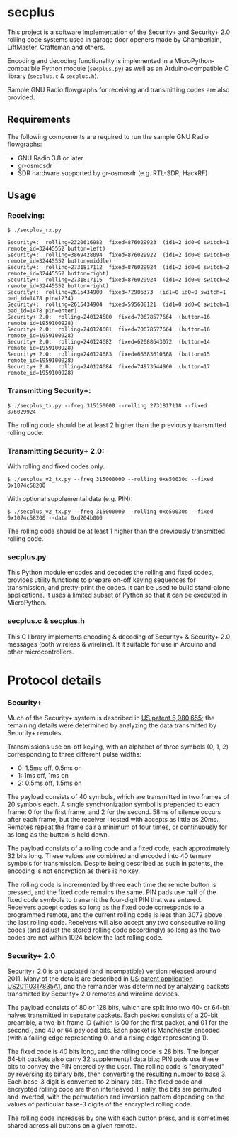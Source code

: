 secplus
=======

This project is a software implementation of the Security+ and Security+ 2.0 rolling code systems used in garage door openers made by Chamberlain, LiftMaster, Craftsman and others.

Encoding and decoding functionality is implemented in a MicroPython-compatible Python module (`secplus.py`) as well as an Arduino-compatible C library (`secplus.c` & `secplus.h`).

Sample GNU Radio flowgraphs for receiving and transmitting codes are also provided.

## Requirements

The following components are required to run the sample GNU Radio flowgraphs:

* GNU Radio 3.8 or later
* gr-osmosdr
* SDR hardware supported by gr-osmosdr (e.g. RTL-SDR, HackRF)

## Usage

### Receiving:
```
$ ./secplus_rx.py

Security+:  rolling=2320616982  fixed=876029923  (id1=2 id0=0 switch=1 remote_id=32445552 button=left)
Security+:  rolling=3869428094  fixed=876029922  (id1=2 id0=0 switch=0 remote_id=32445552 button=middle)
Security+:  rolling=2731817112  fixed=876029924  (id1=2 id0=0 switch=2 remote_id=32445552 button=right)
Security+:  rolling=2731817116  fixed=876029924  (id1=2 id0=0 switch=2 remote_id=32445552 button=right)
Security+:  rolling=2615434900  fixed=72906373  (id1=0 id0=0 switch=1 pad_id=1478 pin=1234)
Security+:  rolling=2615434904  fixed=595608121  (id1=0 id0=0 switch=1 pad_id=1478 pin=enter)
Security+ 2.0:  rolling=240124680  fixed=70678577664  (button=16 remote_id=1959100928)
Security+ 2.0:  rolling=240124681  fixed=70678577664  (button=16 remote_id=1959100928)
Security+ 2.0:  rolling=240124682  fixed=62088643072  (button=14 remote_id=1959100928)
Security+ 2.0:  rolling=240124683  fixed=66383610368  (button=15 remote_id=1959100928)
Security+ 2.0:  rolling=240124684  fixed=74973544960  (button=17 remote_id=1959100928)
```

### Transmitting Security+:

```
$ ./secplus_tx.py --freq 315150000 --rolling 2731817118 --fixed 876029924
```
The rolling code should be at least 2 higher than the previously transmitted rolling code.

### Transmitting Security+ 2.0:

With rolling and fixed codes only:
```
$ ./secplus_v2_tx.py --freq 315000000 --rolling 0xe50030d --fixed 0x1074c58200
```
With optional supplemental data (e.g. PIN):
```
$ ./secplus_v2_tx.py --freq 315000000 --rolling 0xe50030d --fixed 0x1074c58200 --data 0xd204b000
```
The rolling code should be at least 1 higher than the previously transmitted rolling code.

### secplus.py

This Python module encodes and decodes the rolling and fixed codes, provides utility functions to prepare on-off keying sequences for transmission, and pretty-print the codes. It can be used to build stand-alone applications. It uses a limited subset of Python so that it can be executed in MicroPython.

### secplus.c & secplus.h

This C library implements encoding & decoding of Security+ & Security+ 2.0 messages (both wireless & wireline). It it suitable for use in Arduino and other microcontrollers.

# Protocol details

### Security+

Much of the Security+ system is described in [US patent 6,980,655](https://patents.google.com/patent/US6980655B2/); the remaining details were determined by analyzing the data transmitted by Security+ remotes.

Transmissions use on-off keying, with an alphabet of three symbols (0, 1, 2) corresponding to three different pulse widths:
* 0: 1.5ms off, 0.5ms on
* 1: 1ms off, 1ms on
* 2: 0.5ms off, 1.5ms on

The payload consists of 40 symbols, which are transmitted in two frames of 20 symbols each. A single synchronization symbol is prepended to each frame: 0 for the first frame, and 2 for the second. 58ms of silence occurs after each frame, but the receiver I tested with accepts as little as 20ms. Remotes repeat the frame pair a minimum of four times, or continuously for as long as the button is held down.

The payload consists of a rolling code and a fixed code, each approximately 32 bits long. These values are combined and encoded into 40 ternary symbols for transmission. Despite being described as such in patents, the encoding is not encryption as there is no key.

The rolling code is incremented by three each time the remote button is pressed, and the fixed code remains the same. PIN pads use half of the fixed code symbols to transmit the four-digit PIN that was entered. Receivers accept codes so long as the fixed code corresponds to a programmed remote, and the current rolling code is less than 3072 above the last rolling code. Receivers will also accept any two consecutive rolling codes (and adjust the stored rolling code accordingly) so long as the two codes are not within 1024 below the last rolling code.

### Security+ 2.0

Security+ 2.0 is an updated (and incompatible) version released around 2011. Many of the details are described in
[US patent application US20110317835A1](https://patents.google.com/patent/US20110317835A1/), and the remainder was determined by analyzing packets transmitted by Security+ 2.0 remotes and wireline devices.

The payload consists of 80 or 128 bits, which are split into two 40- or 64-bit halves transmitted in separate packets. Each packet consists of a 20-bit preamble, a two-bit frame ID (which is 00 for the first packet, and 01 for the second), and 40 or 64 payload bits. Each packet is Manchester encoded (with a falling edge representing 0, and a rising edge representing 1).

The fixed code is 40 bits long, and the rolling code is 28 bits. The longer 64-bit packets also carry 32 supplemental data bits; PIN pads use these bits to convey the PIN entered by the user. The rolling code is "encrypted" by reversing its binary bits, then converting the resulting number to base 3. Each base-3 digit is converted to 2 binary bits. The fixed code and encrypted rolling code are then interleaved. Finally, the bits are permuted and inverted, with the permutation and inversion pattern depending on the values of particular base-3 digits of the encrypted rolling code.

The rolling code increases by one with each button press, and is sometimes shared across all buttons on a given remote.
